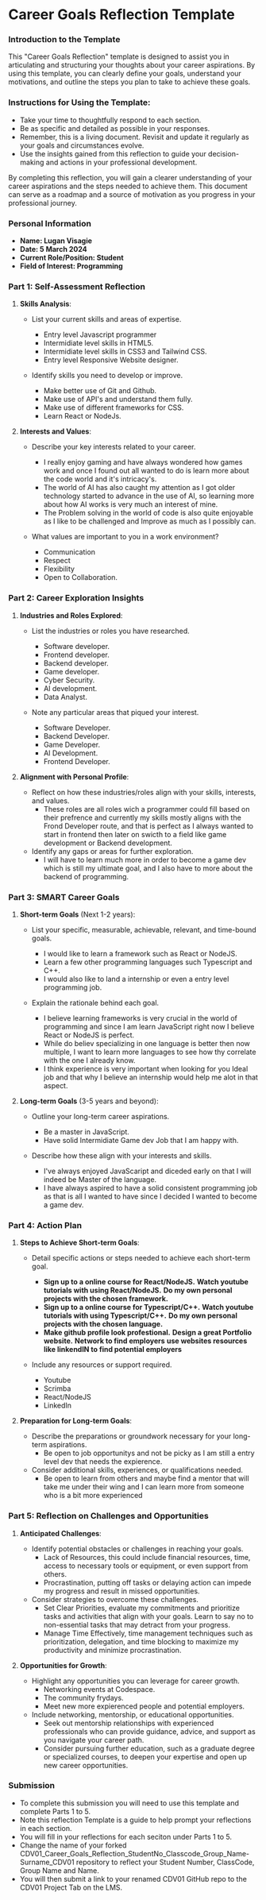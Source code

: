 
# Career Goals Reflection Template

### Introduction to the Template

This "Career Goals Reflection" template is designed to assist you in articulating and structuring your thoughts about your career aspirations. By using this template, you can clearly define your goals, understand your motivations, and outline the steps you plan to take to achieve these goals.

### Instructions for Using the Template:

- Take your time to thoughtfully respond to each section.
- Be as specific and detailed as possible in your responses.
- Remember, this is a living document. Revisit and update it regularly as your goals and circumstances evolve.
- Use the insights gained from this reflection to guide your decision-making and actions in your professional development.

By completing this reflection, you will gain a clearer understanding of your career aspirations and the steps needed to achieve them. This document can serve as a roadmap and a source of motivation as you progress in your professional journey.

### Personal Information

- **Name: Lugan Visagie**
- **Date: 5 March 2024**
- **Current Role/Position: Student**
- **Field of Interest: Programming**

### Part 1: Self-Assessment Reflection

1. **Skills Analysis**:
    
    - List your current skills and areas of expertise.

      - Entry level Javascript programmer
      - Intermidiate level skills in HTML5.
      - Intermidiate level skills in CSS3 and Tailwind CSS.
      - Entry level Responsive Website designer. 

    - Identify skills you need to develop or improve.

      - Make better use of Git and Github.
      - Make use of API's and understand them fully.
      - Make use of different frameworks for CSS.
      - Learn React or NodeJs.
    

2. **Interests and Values**:
    
    - Describe your key interests related to your career.

      - I really enjoy gaming and have always wondered how games work and once I found out all wanted to do is learn more about the code world and it's intricacy's.
      - The world of AI has also caught my attention as I got older technology started to advance in the use of AI, so learning more about how AI works is very much an interest of mine.
      - The Problem solving in the world of code is also quite enjoyable as I like to be challenged and Improve as much as I possibly can.
 
    - What values are important to you in a work environment?

      - Communication
      - Respect
      - Flexibility
      - Open to Collaboration.
      

### Part 2: Career Exploration Insights

1. **Industries and Roles Explored**:
    
    - List the industries or roles you have researched.

      - Software developer.
      - Frontend developer.
      - Backend developer.
      - Game developer.
      - Cyber Security.
      - AI development.
      - Data Analyst.

    - Note any particular areas that piqued your interest.

      - Software Developer.
      - Backend Developer.
      - Game Developer.
      - AI Development.
      - Frontend Developer.

2. **Alignment with Personal Profile**:
    
    - Reflect on how these industries/roles align with your skills, interests, and values.
      - These roles are all roles wich a programmer could fill based on their prefrence and currently my skills mostly aligns with the Frond Developer route, and that is perfect as I always wanted to start in frontend then later on swicth to a field like game development or Backend development.
    - Identify any gaps or areas for further exploration.
      - I will have to learn much more in order to become a game dev which is still my ultimate goal, and I also have to more about the backend of programming.

### Part 3: SMART Career Goals

1. **Short-term Goals** (Next 1-2 years):
    
    - List your specific, measurable, achievable, relevant, and time-bound goals.

      - I would like to learn a framework such as React or NodeJS.
      - Learn a few other programming languages such Typescript and C++.
      - I would also like to land a internship or even a entry level programming job.

    - Explain the rationale behind each goal.

      - I believe learning frameworks is very crucial in the world of programming and since I am learn JavaScript right now I believe React or NodeJS is perfect.
      - While do believ specializing in one language is better then now multiple, I want to learn more languages to see how thy correlate with the one I already know.
      - I think experience is very important when looking for you Ideal job and that why I believe an internship would help me alot in that aspect.

2. **Long-term Goals** (3-5 years and beyond):
    
    - Outline your long-term career aspirations.

      - Be a master in JavaScript.
      - Have solid Intermidiate Game dev Job that I am happy with.

    - Describe how these align with your interests and skills.
      - I've always enjoyed JavaScaript and diceded early on that I will indeed be Master of the language.
      - I have always aspired to have a solid consistent programming job as that is all I wanted to have since I decided I wanted to become a game dev.

### Part 4: Action Plan

1. **Steps to Achieve Short-term Goals**:
    
    - Detail specific actions or steps needed to achieve each short-term goal.

      - **Sign up to a online course for React/NodeJS.**
        **Watch youtube tutorials with using React/NodeJS.**
        **Do my own personal projects with the chosen framework.**
      - **Sign up to a online course for Typescript/C++.**
        **Watch youtube tutorials with using Typescript/C++.**
        **Do my own personal projects with the chosen language.**
      - **Make github profile look profestional.**
        **Design a great Portfolio website.**
        **Network to find employers**
        **use websites resources like linkendIN to find potential employers**
        

    - Include any resources or support required.

      - Youtube
      - Scrimba
      - React/NodeJS
      - LinkedIn

2. **Preparation for Long-term Goals**:
    
    - Describe the preparations or groundwork necessary for your long-term aspirations.
      - Be open to job opportunitys and not be picky as I am still a entry level dev that needs the expierence.
    - Consider additional skills, experiences, or qualifications needed.
      - Be open to learn from others and maybe find a mentor that will take me under their wing and I can learn more from someone who is a bit more experienced

### Part 5: Reflection on Challenges and Opportunities

1. **Anticipated Challenges**:
    
    - Identify potential obstacles or challenges in reaching your goals.
      - Lack of Resources, this could include financial resources, time, access to necessary tools or equipment, or even support from others.
      - Procrastination, putting off tasks or delaying action can impede my progress  and result in missed opportunities.
    - Consider strategies to overcome these challenges.
      - Set Clear Priorities, evaluate my commitments and prioritize tasks and activities that align with your goals. Learn to say no to non-essential tasks that may detract from your progress.
      - Manage Time Effectively, time management techniques such as prioritization, delegation, and time blocking to maximize my productivity and minimize procrastination.
2. **Opportunities for Growth**:
    
    - Highlight any opportunities you can leverage for career growth.
      - Networking events at Codespace.
      - The community frydays.
      - Meet new more expierenced people and potential employers.
    - Include networking, mentorship, or educational opportunities.
      - Seek out mentorship relationships with experienced professionals who can provide guidance, advice, and support as you navigate your career path.
      - Consider pursuing further education, such as a graduate degree or specialized courses, to deepen your expertise and open up new career opportunities.

### Submission

- To complete this submission you will need to use this template and complete Parts 1 to 5.
- Note this reflection Template is a guide to help prompt your reflections in each section.
- You will fill in your reflections for each seciton under Parts 1 to 5.
- Change the name of your forked CDV01_Career_Goals_Reflection_StudentNo_Classcode_Group_Name-Surname_CDV01 repository to reflect your Student Number, ClassCode, Group Name and Name.
- You will then submit a link to your renamed CDV01 GitHub repo to the CDV01 Project Tab on the LMS.



